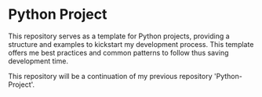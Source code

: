 # Python Project

This repository serves as a template for Python projects, providing a structure and examples to kickstart my development process. This template offers me best practices and common patterns to follow thus saving  development time.

This repository will be a continuation of my previous repository 'Python-Project'.
